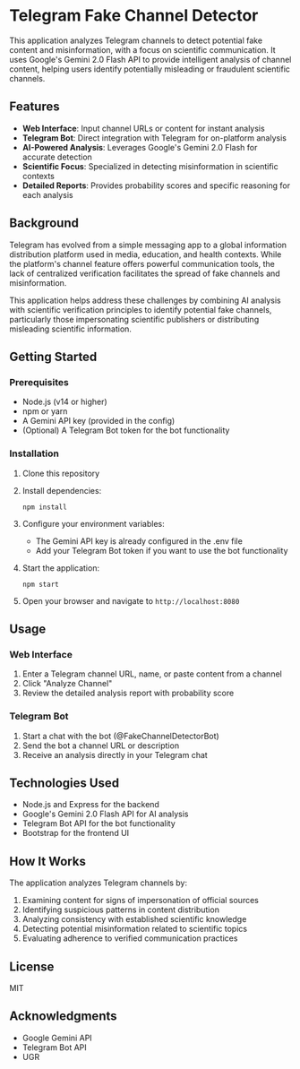 # Telegram Fake Channel Detector

This application analyzes Telegram channels to detect potential fake content and misinformation, with a focus on scientific communication. It uses Google's Gemini 2.0 Flash API to provide intelligent analysis of channel content, helping users identify potentially misleading or fraudulent scientific channels.

## Features

- **Web Interface**: Input channel URLs or content for instant analysis
- **Telegram Bot**: Direct integration with Telegram for on-platform analysis
- **AI-Powered Analysis**: Leverages Google's Gemini 2.0 Flash for accurate detection
- **Scientific Focus**: Specialized in detecting misinformation in scientific contexts
- **Detailed Reports**: Provides probability scores and specific reasoning for each analysis

## Background

Telegram has evolved from a simple messaging app to a global information distribution platform used in media, education, and health contexts. While the platform's channel feature offers powerful communication tools, the lack of centralized verification facilitates the spread of fake channels and misinformation.

This application helps address these challenges by combining AI analysis with scientific verification principles to identify potential fake channels, particularly those impersonating scientific publishers or distributing misleading scientific information.

## Getting Started

### Prerequisites

- Node.js (v14 or higher)
- npm or yarn
- A Gemini API key (provided in the config)
- (Optional) A Telegram Bot token for the bot functionality

### Installation

1. Clone this repository
2. Install dependencies:
   ```
   npm install
   ```
3. Configure your environment variables:
   - The Gemini API key is already configured in the .env file
   - Add your Telegram Bot token if you want to use the bot functionality
   
4. Start the application:
   ```
   npm start
   ```

5. Open your browser and navigate to `http://localhost:8080`

## Usage

### Web Interface

1. Enter a Telegram channel URL, name, or paste content from a channel
2. Click "Analyze Channel"
3. Review the detailed analysis report with probability score

### Telegram Bot

1. Start a chat with the bot (@FakeChannelDetectorBot)
2. Send the bot a channel URL or description
3. Receive an analysis directly in your Telegram chat

## Technologies Used

- Node.js and Express for the backend
- Google's Gemini 2.0 Flash API for AI analysis
- Telegram Bot API for the bot functionality
- Bootstrap for the frontend UI

## How It Works

The application analyzes Telegram channels by:

1. Examining content for signs of impersonation of official sources
2. Identifying suspicious patterns in content distribution
3. Analyzing consistency with established scientific knowledge
4. Detecting potential misinformation related to scientific topics
5. Evaluating adherence to verified communication practices

## License

MIT

## Acknowledgments

- Google Gemini API
- Telegram Bot API 
- UGR 
